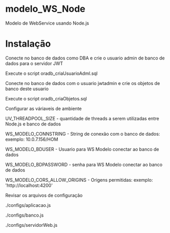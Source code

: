 # modelo_WS_Node
Modelo de WebService usando Node.js

# Instalação
Conecte no banco de dados como DBA e crie o usuario admin de banco de dados para o servidor JWT

  Execute o script oradb_criaUsuarioAdml.sql

Conecte no banco de dados com o usuario jwtadmin e crie os objetos de banco deste usuario
 
  Execute o script oradb_criaObjetos.sql

Configurar as váriaveis de ambiente

  UV_THREADPOOL_SIZE - quantidade de threads a serem utilizadas entre Node.js e banco de dados

  WS_MODELO_CONNSTRING - String de conexão com o banco de dados: exemplo: 10.0.7.156/HOM

  WS_MODELO_BDUSER - Usuario para WS Modelo conectar ao banco de dados

  WS_MODELO_BDPASSWORD - senha para WS Modelo conectar ao banco de dados

  WS_MODELO_CORS_ALLOW_ORIGINS - Origens permitidas: exemplo: 'http://localhost:4200'


Revisar os arquivos de configuração

  ./configs/aplicacao.js

  ./configs/banco.js

  ./configs/servidorWeb.js
  
